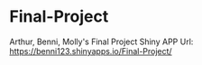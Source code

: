 # Final-Project
Arthur, Benni, Molly's Final Project
Shiny APP Url:  https://benni123.shinyapps.io/Final-Project/

